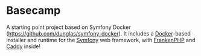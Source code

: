 # Basecamp

A starting point project based on Symfony Docker (https://github.com/dunglas/symfony-docker).
It includes a [Docker](https://www.docker.com/)-based installer and runtime for the [Symfony](https://symfony.com) web framework,
with [FrankenPHP](https://frankenphp.dev) and [Caddy](https://caddyserver.com/) inside!
